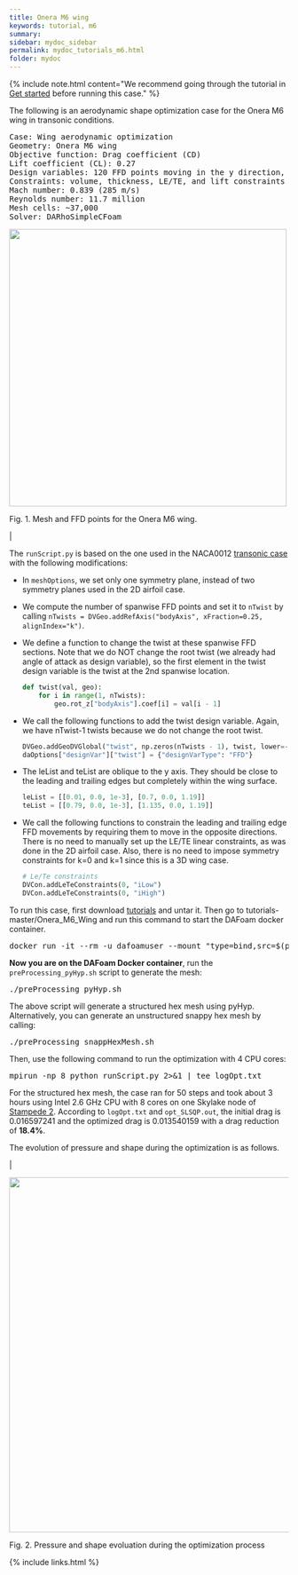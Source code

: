```yaml
---
title: Onera M6 wing
keywords: tutorial, m6
summary: 
sidebar: mydoc_sidebar
permalink: mydoc_tutorials_m6.html
folder: mydoc
---
```


{% include note.html content="We recommend going through the tutorial in [Get started](mydoc_get_started_download_docker.html) before running this case." %}

The following is an aerodynamic shape optimization case for the Onera M6 wing in transonic conditions.

<pre>
Case: Wing aerodynamic optimization 
Geometry: Onera M6 wing
Objective function: Drag coefficient (CD)
Lift coefficient (CL): 0.27
Design variables: 120 FFD points moving in the y direction, five twists, and one angle of attack.
Constraints: volume, thickness, LE/TE, and lift constraints (total number: 114)
Mach number: 0.839 (285 m/s)
Reynolds number: 11.7 million
Mesh cells: ~37,000
Solver: DARhoSimpleCFoam
</pre>

<img src="{{ site.url }}{{ site.baseurl }}/images/tutorials/Onera_M6_FFD.png" width="500" />

Fig. 1. Mesh and FFD points for the Onera M6 wing.

|

The `runScript.py` is based on the one used in the NACA0012 [transonic case](mydoc_tutorials_naca0012_transonic.html) with the following modifications:

- In `meshOptions`, we set only one symmetry plane, instead of two symmetry planes used in the 2D airfoil case.

- We compute the number of spanwise FFD points and set it to `nTwist` by calling `nTwists = DVGeo.addRefAxis("bodyAxis", xFraction=0.25, alignIndex="k")`.

- We define a function to change the twist at these spanwise FFD sections. Note that we do NOT change the root twist (we already had angle of attack as design variable), so the first element in the twist design variable is the twist at the 2nd spanwise location.

  ```python
  def twist(val, geo):
      for i in range(1, nTwists):
          geo.rot_z["bodyAxis"].coef[i] = val[i - 1]
  ```

- We call the following functions to add the twist design variable. Again, we have nTwist-1 twists because we do not change the root twist.

  ```python
  DVGeo.addGeoDVGlobal("twist", np.zeros(nTwists - 1), twist, lower=-10.0, upper=10.0, scale=1.0)
  daOptions["designVar"]["twist"] = {"designVarType": "FFD"}
  ```

- The leList and teList are oblique to the y axis. They should be close to the leading and trailing edges but completely within the wing surface.

  ```python
  leList = [[0.01, 0.0, 1e-3], [0.7, 0.0, 1.19]]
  teList = [[0.79, 0.0, 1e-3], [1.135, 0.0, 1.19]]
  ```

- We call the following functions to constrain the leading and trailing edge FFD movements by requiring them to move in the opposite directions. There is no need to manually set up the LE/TE linear constraints, as was done in the 2D airfoil case. Also, there is no need to impose symmetry constraints for k=0 and k=1 since this is a 3D wing case.

  ```python
  # Le/Te constraints
  DVCon.addLeTeConstraints(0, "iLow")
  DVCon.addLeTeConstraints(0, "iHigh")
  ```

To run this case, first download [tutorials](https://github.com/DAFoam/tutorials/archive/v1.0.0.tar.gz) and untar it. Then go to tutorials-master/Onera_M6_Wing and run this command to start the DAFoam docker container.

<pre>
docker run -it --rm -u dafoamuser --mount "type=bind,src=$(pwd),target=/home/dafoamuser/mount" -w /home/dafoamuser/mount dafoam/opt-packages:{{ site.latest_version }} bash
</pre>

**Now you are on the DAFoam Docker container**, run the `preProcessing_pyHyp.sh` script to generate the mesh:

<pre>
./preProcessing_pyHyp.sh
</pre>

The above script will generate a structured hex mesh using pyHyp. Alternatively, you can generate an unstructured snappy hex mesh by calling:

<pre>
./preProcessing_snappHexMesh.sh
</pre>

Then, use the following command to run the optimization with 4 CPU cores:

<pre>
mpirun -np 8 python runScript.py 2>&1 | tee logOpt.txt
</pre>

For the structured hex mesh, the case ran for 50 steps and took about 3 hours using Intel 2.6 GHz CPU with 8 cores on one Skylake node of [Stampede 2](https://portal.xsede.org/tacc-stampede2). According to `logOpt.txt` and `opt_SLSQP.out`, the initial drag is 0.016597241 and the optimized drag is 0.013540159 with a drag reduction of **18.4%**.

The evolution of pressure and shape during the optimization is as follows.

|

<img src="{{ site.url }}{{ site.baseurl }}/images/tutorials/Onera_M6_Movie.gif" width="640" />

Fig. 2. Pressure and shape evoluation during the optimization process

{% include links.html %}
